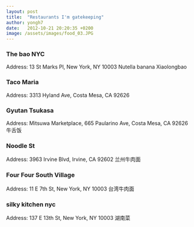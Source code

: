 ```yaml
---
layout: post
title:  "Restaurants I'm gatekeeping"
author: yongh7
date:   2012-10-21 20:20:35 +0200
image: /assets/images/food_03.JPG
---
```


### The bao NYC
Address: 13 St Marks Pl, New York, NY 10003
Nutella banana Xiaolongbao


### Taco Maria
Address: 3313 Hyland Ave, Costa Mesa, CA 92626

### Gyutan Tsukasa
Address: Mitsuwa Marketplace, 665 Paularino Ave, Costa Mesa, CA 92626
牛舌饭

### Noodle St
Address: 3963 Irvine Blvd, Irvine, CA 92602
兰州牛肉面

### Four Four South Village
Address: 11 E 7th St, New York, NY 10003
台湾牛肉面

### silky kitchen nyc
Address: 137 E 13th St, New York, NY 10003
湖南菜


